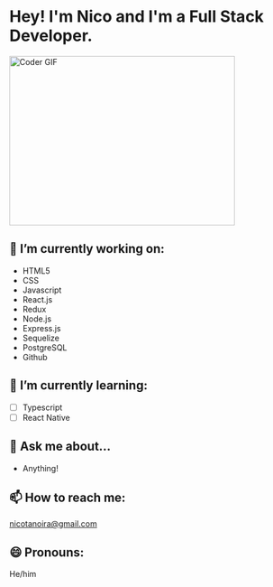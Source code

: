 # Hey! I'm Nico and I'm a Full Stack Developer.

<img algin="center" src="https://media1.giphy.com/media/qgQUggAC3Pfv687qPC/giphy.gif" alt="Coder GIF" width="400" height="300" />

## 🔭 I’m currently working on:

- HTML5
- CSS
- Javascript
- React.js
- Redux
- Node.js
- Express.js
- Sequelize
- PostgreSQL
- Github

## 🌱 I’m currently learning:

- [ ] Typescript
- [ ] React Native

## 💬 Ask me about...

- Anything!

## 📫 How to reach me:

nicotanoira@gmail.com

## 😄 Pronouns:

He/him
